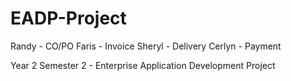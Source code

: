 # EADP-Project

Randy - CO/PO
Faris - Invoice
Sheryl - Delivery
Cerlyn - Payment

Year 2 Semester 2 - Enterprise Application Development Project
